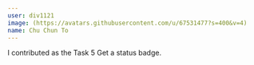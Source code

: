 ```yaml
---
user: div1121
image: (https://avatars.githubusercontent.com/u/67531477?s=400&v=4)
name: Chu Chun To 
---
```

I contributed as the Task 5 Get a status badge. 

